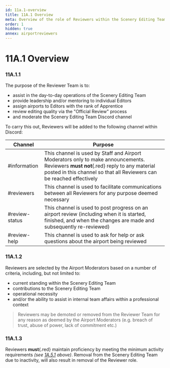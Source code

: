 ```yaml
---
id: 11a.1-overview
title: 11A.1 Overview
meta: Overview of the role of Reviewers within the Scenery Editing Team.
order: 1
hidden: true
annex: airportreviewers
---
```


# 11A.1 Overview



### 11A.1.1

The purpose of the Reviewer Team is to:

- assist in the day-to-day operations of the Scenery Editing Team
- provide leadership and/or mentoring to individual Editors
- assign airports to Editors with the rank of Apprentice 
- review editing quality via the "Official Review" process
- and moderate the Scenery Editing Team Discord channel



To carry this out, Reviewers will be added to the following channel within Discord:

| Channel        | Purpose                                                      |
| -------------- | ------------------------------------------------------------ |
| #information   | This channel is used by Staff and Airport Moderators only to make announcements. Reviewers **must not**{.red} reply to any material posted in this channel so that all Reviewers can be reached effectively |
| #reviewers     | This channel is used to facilitate communications between all Reviewers for any purpose deemed necessary |
| #review-status | This channel is used to post progress on an airport review (including when it is started, finished, and when the changes are made and subsequently re-reviewed) |
| #review-help   | This channel is used to ask for help or ask questions about the airport being reviewed |



### 11A.1.2

Reviewers are selected by the Airport Moderators based on a number of criteria, including, but not limited to:



- current standing within the Scenery Editing Team
- contributions to the Scenery Editing Team
- operational necessity
- and/or the ability to assist in internal team affairs within a professional context



> Reviewers may be demoted or removed from the Reviewer Team for any reason as deemed by the Airport Moderators (e.g. breach of trust, abuse of power, lack of commitment etc.)



### 11A.1.3

Reviewers **must**{.red} maintain proficiency by meeting the minimum activity requirements *(see [1A.5.1](/guide/atc-manual/1a.-administration/1a.5-activity-requirements#1a.5.1) above)*. Removal from the Scenery Editing Team due to inactivity, will also result in removal of the Reviewer role.